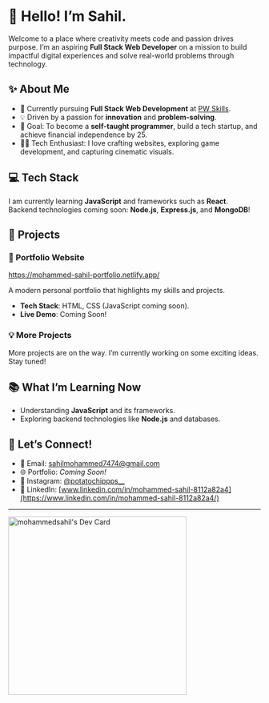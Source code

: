 # 👋 Hello! I’m Sahil.

Welcome to a place where creativity meets code and passion drives purpose. I’m an aspiring **Full Stack Web Developer** on a mission to build impactful digital experiences and solve real-world problems through technology.

## ✨ About Me

- 🌱 Currently pursuing **Full Stack Web Development** at [PW Skills](https://www.pwskills.com).
- 💡 Driven by a passion for **innovation** and **problem-solving**.
- 🎯 Goal: To become a **self-taught programmer**, build a tech startup, and achieve financial independence by 25.
- 🧑‍💻 Tech Enthusiast: I love crafting websites, exploring game development, and capturing cinematic visuals.

## 💻 Tech Stack

I am currently learning **JavaScript** and frameworks such as **React**.  
Backend technologies coming soon: **Node.js**, **Express.js**, and **MongoDB**!

## 🚀 Projects

### 🎨 Portfolio Website
https://mohammed-sahil-portfolio.netlify.app/

A modern personal portfolio that highlights my skills and projects.  
- **Tech Stack**: HTML, CSS (JavaScript coming soon).  
- **Live Demo**: Coming Soon!

### 💡 More Projects

More projects are on the way. I’m currently working on some exciting ideas. Stay tuned!

## 📚 What I’m Learning Now

- Understanding **JavaScript** and its frameworks.
- Exploring backend technologies like **Node.js** and databases.

## 🤝 Let’s Connect!

- 📧 Email: [sahilmohammed7474@gmail.com](mailto:sahilmohammed7474@gmail.com)
- 🌐 Portfolio: *Coming Soon!*
- 📸 Instagram: [@potatochippps__](https://instagram.com/potatochippps__)
- 💼 LinkedIn: [www.linkedin.com/in/mohammed-sahil-8112a82a4](https://www.linkedin.com/in/mohammed-sahil-8112a82a4/)
---
<a href="https://app.daily.dev/mohammedsahil"><img src="https://api.daily.dev/devcards/v2/8BVu5TUHqEgz7KyylrT3D.png?type=default&r=mbr" width="356" alt="mohammedsahil's Dev Card"/></a>



